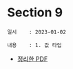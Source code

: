 # Section 9
    일시    : 2023-01-02
    
    내용    : 1. 값 타입
             
    
   
    
* [정리한 PDF]( https://github.com/seuhong98/Study/blob/main/%EC%9D%B8%ED%94%84%EB%9F%B0%20JPA/2023-01-02%20Section%209/Section%209.pdf )  

        
    

